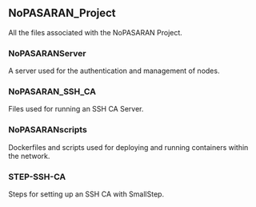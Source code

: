 ## NoPASARAN_Project
All the files associated with the NoPASARAN Project.

### NoPASARANServer
A server used for the authentication and management of nodes.

### NoPASARAN_SSH_CA
Files used for running an SSH CA Server.

### NoPASARANscripts
Dockerfiles and scripts used for deploying and running containers within the network.

### STEP-SSH-CA
Steps for setting up an SSH CA with SmallStep.
